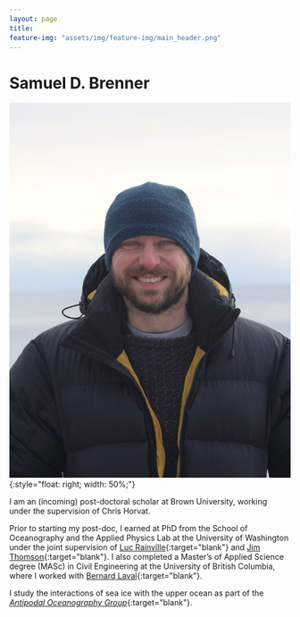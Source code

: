 ```yaml
---
layout: page
title:
feature-img: "assets/img/feature-img/main_header.png"
---
```



# Samuel D. Brenner

![me](/assets/img/Svalbard.jpg){:style="float: right; width: 50%;"}
<!-- {:style="float: left"} -->


I am an (incoming) post-doctoral scholar at Brown University, working under the supervision of Chris Horvat.

Prior to starting my post-doc, I earned at PhD from the School of Oceanography and the Applied Physics Lab at the University of Washington under the joint supervision of [Luc Rainville](http://apl.uw.edu/people/profile.php?last_name=Rainville&first_name=Luc){:target="blank"} and [Jim Thomson](http://apl.uw.edu/people/profile.php?last_name=Thomson&first_name=Jim){:target="blank"}. I also completed a Master’s of Applied Science degree (MASc) in Civil Engineering at the University of British Columbia, where I worked with [Bernard Laval](https://www.civil.ubc.ca/faculty/bernard-laval){:target="blank"}.


I study the interactions of sea ice with the upper ocean as part of the [*Antipodal Oceanography Group*](https://polar-oceans.com/){:target="blank"}.
